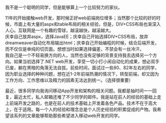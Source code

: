 我不是一个聪明的同学，但是能够算上一个比较努力的家伙。     

11年的开始接触web开发，那时候正好web前端岗位增多；当然那个比较的好的时候，市面上有大量的aspx和table布局的相关经验，但是，DIV+CSS布局也渐深入人心。互联网是一个有趣的雪球，越滚越快，越滚越大。     
庆幸自己放弃aspx，选择JavaEE；庆幸自己开始选择DIV+CSS布局，放弃dreamweaver自动化布局输出html；庆幸自己开始编程的时候，结合后端开发，而不仅仅是单纯的切页面。想想当时如果选择偏差，不禁会有一丝冷汗。       
我自己是一个不轻易换方向的人，当然也没有足够的背景支持我去选择另一个方向。如果当初选择了.NET web开发，享受一切小打小闹自动化的成果，想必双手已废，躺在黑暗的角落无法自拔。前些时间，面试过一些80、82年左右的同学，因为职业选择的种种问题，想在近1-2年前端热潮的情况下，转型前端，却又因为工作方向、工作思维以及精力的因素无法达到统一。（选择很重要） 

最近，很多同学向我询问移动App开发和架构的相关问题。我都是抽时间一一回复，最近太忙，私人邮箱还堆了不少同学的邮件。我是站在前人的经验的基础上走上前端开发之路的，也是在前人的技术基础上开发着各色产品。技术不在于高大上，在于适用。每一个人的经验和理念总是个人历史经验的积累促成的产物。我希望该系列的文章能够帮助那些希望进入移动web开发的同学。       

          
         
